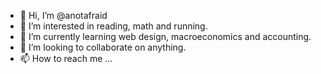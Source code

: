 - 👋 Hi, I’m @anotafraid
- 👀 I’m interested in reading, math and running.
- 🌱 I’m currently learning web design, macroeconomics and accounting.
- 💞️ I’m looking to collaborate on anything.
- 📫 How to reach me ...

<!---
anotafraid/anotafraid is a ✨ special ✨ repository because its `README.md` (this file) appears on your GitHub profile.
You can click the Preview link to take a look at your changes.
--->
